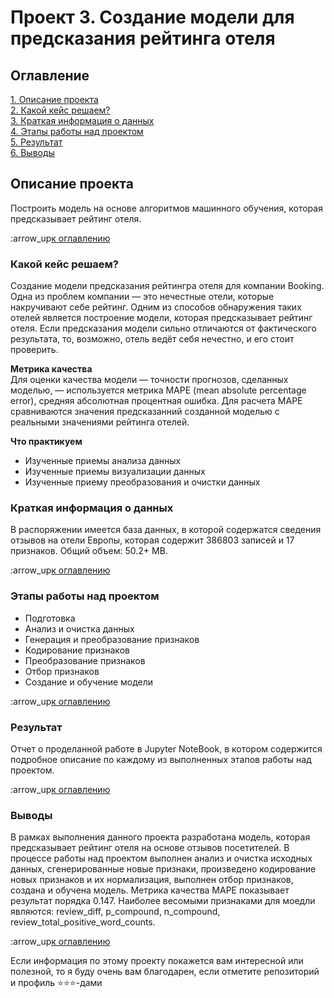 # Проект 3. Создание модели для предсказания рейтинга отеля

## Оглавление
[1. Описание проекта](https://github.com/PoluboyarinovSI/SF_DataScience/tree/main/project_1/README.md#Описание-проекта)   
[2. Какой кейс решаем?](https://github.com/PoluboyarinovSI/SF_DataScience/tree/main/project_1/README.md#Какой-кейс-решаем)   
[3. Краткая информация о данных](https://github.com/PoluboyarinovSI/SF_DataScience/tree/main/project_1/README.md#Краткая-информация-о-данных)   
[4. Этапы работы над проектом](https://github.com/PoluboyarinovSI/SF_DataScience/tree/main/project_1/README.md#Этапы-работы-над-проектом)   
[5. Результат](https://github.com/PoluboyarinovSI/SF_DataScience/tree/main/project_1/README.md#Результат)  
[6. Выводы](https://github.com/PoluboyarinovSI/SF_DataScience/tree/main/project_1/README.md#Выводы)   

## Описание проекта
Построить модель на основе алгоритмов машинного обучения, которая предсказывает рейтинг отеля.

:arrow_up[к оглавлению](https://github.com/PoluboyarinovSI/SF_DataScience/tree/main/project_1/README.md#Оглавление)


### Какой кейс решаем?
Создание модели предсказания рейтингра отеля для компании Booking. Одна из проблем компании — это нечестные отели, которые накручивают себе рейтинг. Одним из способов обнаружения таких отелей является построение модели, которая предсказывает рейтинг отеля. Если предсказания модели сильно отличаются от фактического результата, то, возможно, отель ведёт себя нечестно, и его стоит проверить.

**Метрика качества**   
Для оценки качества модели — точности прогнозов, сделанных моделью, — используется метрика MAPE (mean absolute percentage error), средняя абсолютная процентная ошибка. Для расчета MAPE сравниваются значения предсказанний созданной моделью с реальными значениями рейтинга отелей.

**Что практикуем**   
- Изученные приемы анализа данных
- Изученные приемы визуализации данных
- Изученные приему преобразования и очистки данных


### Краткая информация о данных
В распоряжении имеется база данных, в которой содержатся сведения отзывов на отели Европы, которая содержит 386803 записей и 17 признаков. Общий объем: 50.2+ MB.

:arrow_up[к оглавлению](https://github.com/PoluboyarinovSI/SF_DataScience/tree/main/project_1/README.md#Оглавление)


### Этапы работы над проектом
- Подготовка
- Анализ и очистка данных
- Генерация и преобразование признаков
- Кодирование признаков
- Преобразование признаков
- Отбор признаков
- Создание и обучение модели

:arrow_up[к оглавлению](https://github.com/PoluboyarinovSI/SF_DataScience/tree/main/project_1/README.md#Оглавление)


### Результат   
Отчет о проделанной работе в Jupyter NoteBook, в котором содержится подробное описание по каждому из выполненных этапов работы над проектом. 

:arrow_up[к оглавлению](https://github.com/PoluboyarinovSI/SF_DataScience/tree/main/project_1/README.md#Оглавление)


### Выводы
В рамках выполнения данного проекта разработана модель, которая предсказывает рейтинг отеля на основе отзывов посетителей. В процессе работы над проектом выполнен анализ и очистка исходных данных, сгенерированные новые признаки, произведено кодирование новых признаков и их нормализация, выполнен отбор признаков, создана и обучена модель. Метрика качества МАРЕ показывает результат порядка 0.147. Наиболее весомыми признаками для моедли являются: review_diff, p_compound, n_compound, review_total_positive_word_counts.

:arrow_up[к оглавлению](https://github.com/PoluboyarinovSI/SF_DataScience/tree/main/project_1/README.md#Оглавление)


Если информация по этому проекту покажется вам интересной или полезной, то я буду очень вам благодарен, если отметите репозиторий и профиль ⭐️⭐️⭐️-дами
